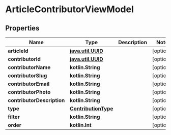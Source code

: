 
# ArticleContributorViewModel

## Properties
Name | Type | Description | Notes
------------ | ------------- | ------------- | -------------
**articleId** | [**java.util.UUID**](java.util.UUID.md) |  |  [optional]
**contributorId** | [**java.util.UUID**](java.util.UUID.md) |  |  [optional]
**contributorName** | **kotlin.String** |  |  [optional]
**contributorSlug** | **kotlin.String** |  |  [optional]
**contributorEmail** | **kotlin.String** |  |  [optional]
**contributorPhoto** | **kotlin.String** |  |  [optional]
**contributorDescription** | **kotlin.String** |  |  [optional]
**type** | [**ContributionType**](ContributionType.md) |  |  [optional]
**filter** | **kotlin.String** |  |  [optional]
**order** | **kotlin.Int** |  |  [optional]



